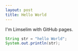 ```yaml
---
layout: post
title: Hello World
---
```


I'm Limselim with GitHub pages.

```java
String str = "hello World";
System.out.println(str);
```
